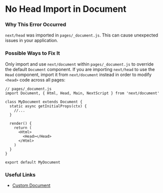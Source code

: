 # No Head Import in Document

### Why This Error Occurred

`next/head` was imported in `pages/_document.js`. This can cause unexpected issues in your application.

### Possible Ways to Fix It

Only import and use `next/document` within `pages/_document.js` to override the default `Document` component. If you are importing `next/head` to use the `Head` component, import it from `next/document` instead in order to modify `<head>` code across all pages:

    // pages/_document.js
    import Document, { Html, Head, Main, NextScript } from 'next/document'

    class MyDocument extends Document {
      static async getInitialProps(ctx) {
        //...
      }

      render() {
        return (
          <Html>
            <Head></Head>
          </Html>
        )
      }
    }

    export default MyDocument

### Useful Links

- [Custom Document](https://nextjs.org/docs/advanced-features/custom-document)
